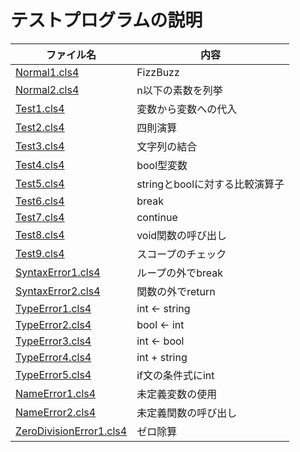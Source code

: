 <!-- このファイルはユニットテストを実行する度に自動生成されます -->
# テストプログラムの説明
|ファイル名|内容|
|-|-|
|[Normal1.cls4](src/Normal1.cls4)|FizzBuzz|
|[Normal2.cls4](src/Normal2.cls4)|n以下の素数を列挙|
|[Test1.cls4](src/Test1.cls4)|変数から変数への代入|
|[Test2.cls4](src/Test2.cls4)|四則演算|
|[Test3.cls4](src/Test3.cls4)|文字列の結合|
|[Test4.cls4](src/Test4.cls4)|bool型変数|
|[Test5.cls4](src/Test5.cls4)|stringとboolに対する比較演算子|
|[Test6.cls4](src/Test6.cls4)|break|
|[Test7.cls4](src/Test7.cls4)|continue|
|[Test8.cls4](src/Test8.cls4)|void関数の呼び出し|
|[Test9.cls4](src/Test9.cls4)|スコープのチェック|
|[SyntaxError1.cls4](src/SyntaxError1.cls4)|ループの外でbreak|
|[SyntaxError2.cls4](src/SyntaxError2.cls4)|関数の外でreturn|
|[TypeError1.cls4](src/TypeError1.cls4)|int <- string|
|[TypeError2.cls4](src/TypeError2.cls4)|bool <- int|
|[TypeError3.cls4](src/TypeError3.cls4)|int <- bool|
|[TypeError4.cls4](src/TypeError4.cls4)|int + string|
|[TypeError5.cls4](src/TypeError5.cls4)|if文の条件式にint|
|[NameError1.cls4](src/NameError1.cls4)|未定義変数の使用|
|[NameError2.cls4](src/NameError2.cls4)|未定義関数の呼び出し|
|[ZeroDivisionError1.cls4](src/ZeroDivisionError1.cls4)|ゼロ除算|
